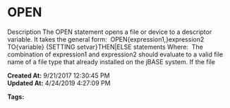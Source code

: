 # OPEN

Description The OPEN statement opens a file or device to a descriptor variable. It takes the general form:  OPEN{expression1,}expression2 TO{variable} {SETTING setvar}THEN|ELSE statements Where:  The combination of expression1 and expression2 should evaluate to a valid file name of a file type that already installed on the jBASE system. If the file   

**Created At:** 9/21/2017 12:30:45 PM  
**Updated At:** 4/24/2019 4:27:09 PM  

**Tags:**
<badge text='fileopen' vertical='middle' />
<badge text='records handling' vertical='middle' />
<badge text='file handling' vertical='middle' />
